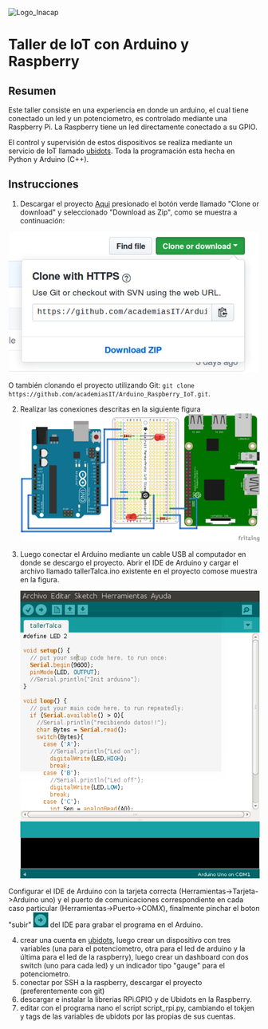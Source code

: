 ﻿![Logo_Inacap](http://portales.inacap.cl/web_resources/themes/artequin/img/logo-inacap.png)
# Taller de IoT con Arduino y Raspberry
## Resumen
Este taller consiste en una experiencia en donde un arduino, el cual tiene conectado un led y un potenciometro, es controlado mediante una Raspberry Pi. La Raspberry tiene un led directamente conectado a su GPIO.

El control y supervisión de estos dispositivos se realiza mediante un servicio de IoT llamado [ubidots](https://app.ubidots.com/accounts/signin/). Toda la programación esta hecha en Python y Arduino (C++).

## Instrucciones
1. Descargar el proyecto [Aqui](https://github.com/academiasIT/Arduino_Raspberry_IoT/) presionado el botón verde llamado "Clone or download" y seleccionado "Download as Zip", como se muestra a continuación:

 ![](assets/markdown-img-paste-20180413102021683.png)

 O también clonando el proyecto utilizando Git: `git clone https://github.com/academiasIT/Arduino_Raspberry_IoT.git`.

2. Realizar las conexiones descritas en la siguiente figura
 ![](https://github.com/academiasIT/Arduino_Raspberry_IoT/blob/master/conexiones_bb.png?raw=true)

3. Luego conectar el Arduino mediante un cable USB al computador en donde se descargo el proyecto. Abrir el IDE de Arduino y cargar el archivo llamado tallerTalca.ino existente en el proyecto comose muestra en la figura.

      ![](assets/markdown-img-paste-20180413112915296.png)

 Configurar el IDE de Arduino con la tarjeta correcta (Herramientas->Tarjeta->Arduino uno) y el puerto de comunicaciones correspondiente en cada caso particular (Herramientas->Puerto->COM*X*), finalmente pinchar el boton "subir" ![](assets/markdown-img-paste-20180413111227952.png) del IDE para grabar el programa en el Arduino.

4. crear una cuenta en  [ubidots](https://app.ubidots.com/accounts/signin/), luego crear un dispositivo con tres variables (una para el potenciometro, otra para el led de arduino y la última para el led de la raspberry), luego crear un dashboard con dos switch (uno para cada led) y un indicador tipo "gauge" para el potenciometro.
5. conectar por SSH a la raspberry, descargar el proyecto (preferentemente con git)
6. descargar e instalar la librerias RPi.GPIO y de Ubidots en la Raspberry.
7. editar con el programa nano el script script_rpi.py, cambiando el tokjen y tags de las variables de ubidots por las propias de sus cuentas.
